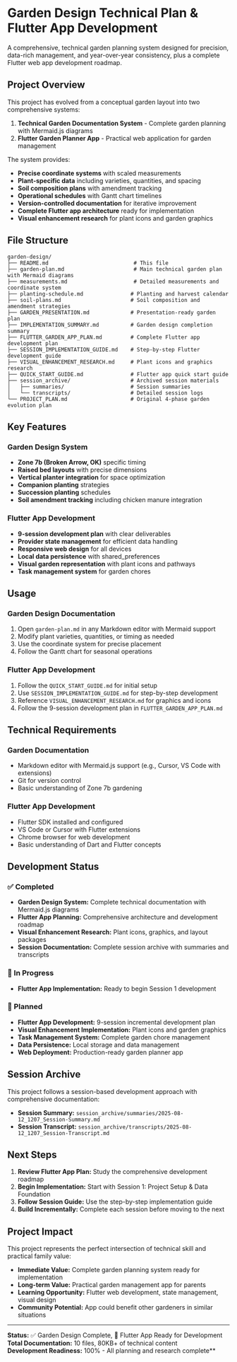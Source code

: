 # Garden Design Technical Plan & Flutter App Development
A comprehensive, technical garden planning system designed for precision, data-rich management, and year-over-year consistency, plus a complete Flutter web app development roadmap.

## Project Overview

This project has evolved from a conceptual garden layout into two comprehensive systems:

1. **Technical Garden Documentation System** - Complete garden planning with Mermaid.js diagrams
2. **Flutter Garden Planner App** - Practical web application for garden management

The system provides:

- **Precise coordinate systems** with scaled measurements
- **Plant-specific data** including varieties, quantities, and spacing
- **Soil composition plans** with amendment tracking
- **Operational schedules** with Gantt chart timelines
- **Version-controlled documentation** for iterative improvement
- **Complete Flutter app architecture** ready for implementation
- **Visual enhancement research** for plant icons and garden graphics

## File Structure

```
garden-design/
├── README.md                           # This file
├── garden-plan.md                      # Main technical garden plan with Mermaid diagrams
├── measurements.md                     # Detailed measurements and coordinate system
├── planting-schedule.md               # Planting and harvest calendar
├── soil-plans.md                      # Soil composition and amendment strategies
├── GARDEN_PRESENTATION.md             # Presentation-ready garden plan
├── IMPLEMENTATION_SUMMARY.md          # Garden design completion summary
├── FLUTTER_GARDEN_APP_PLAN.md         # Complete Flutter app development plan
├── SESSION_IMPLEMENTATION_GUIDE.md    # Step-by-step Flutter development guide
├── VISUAL_ENHANCEMENT_RESEARCH.md     # Plant icons and graphics research
├── QUICK_START_GUIDE.md               # Flutter app quick start guide
├── session_archive/                   # Archived session materials
│   ├── summaries/                     # Session summaries
│   └── transcripts/                   # Detailed session logs
└── PROJECT_PLAN.md                    # Original 4-phase garden evolution plan
```

## Key Features

### Garden Design System
- **Zone 7b (Broken Arrow, OK)** specific timing
- **Raised bed layouts** with precise dimensions
- **Vertical planter integration** for space optimization
- **Companion planting** strategies
- **Succession planting** schedules
- **Soil amendment tracking** including chicken manure integration

### Flutter App Development
- **9-session development plan** with clear deliverables
- **Provider state management** for efficient data handling
- **Responsive web design** for all devices
- **Local data persistence** with shared_preferences
- **Visual garden representation** with plant icons and pathways
- **Task management system** for garden chores

## Usage

### Garden Design Documentation
1. Open `garden-plan.md` in any Markdown editor with Mermaid support
2. Modify plant varieties, quantities, or timing as needed
3. Use the coordinate system for precise placement
4. Follow the Gantt chart for seasonal operations

### Flutter App Development
1. Follow the `QUICK_START_GUIDE.md` for initial setup
2. Use `SESSION_IMPLEMENTATION_GUIDE.md` for step-by-step development
3. Reference `VISUAL_ENHANCEMENT_RESEARCH.md` for graphics and icons
4. Follow the 9-session development plan in `FLUTTER_GARDEN_APP_PLAN.md`

## Technical Requirements

### Garden Documentation
- Markdown editor with Mermaid.js support (e.g., Cursor, VS Code with extensions)
- Git for version control
- Basic understanding of Zone 7b gardening

### Flutter App Development
- Flutter SDK installed and configured
- VS Code or Cursor with Flutter extensions
- Chrome browser for web development
- Basic understanding of Dart and Flutter concepts

## Development Status

### ✅ Completed
- **Garden Design System:** Complete technical documentation with Mermaid.js diagrams
- **Flutter App Planning:** Comprehensive architecture and development roadmap
- **Visual Enhancement Research:** Plant icons, graphics, and layout packages
- **Session Documentation:** Complete session archive with summaries and transcripts

### 🚧 In Progress
- **Flutter App Implementation:** Ready to begin Session 1 development

### 🔮 Planned
- **Flutter App Development:** 9-session incremental development plan
- **Visual Enhancement Implementation:** Plant icons and garden graphics
- **Task Management System:** Complete garden chore management
- **Data Persistence:** Local storage and data management
- **Web Deployment:** Production-ready garden planner app

## Session Archive

This project follows a session-based development approach with comprehensive documentation:

- **Session Summary:** `session_archive/summaries/2025-08-12_1207_Session-Summary.md`
- **Session Transcript:** `session_archive/transcripts/2025-08-12_1207_Session-Transcript.md`

## Next Steps

1. **Review Flutter App Plan:** Study the comprehensive development roadmap
2. **Begin Implementation:** Start with Session 1: Project Setup & Data Foundation
3. **Follow Session Guide:** Use the step-by-step implementation guide
4. **Build Incrementally:** Complete each session before moving to the next

## Project Impact

This project represents the perfect intersection of technical skill and practical family value:

- **Immediate Value:** Complete garden planning system ready for implementation
- **Long-term Value:** Practical garden management app for parents
- **Learning Opportunity:** Flutter web development, state management, visual design
- **Community Potential:** App could benefit other gardeners in similar situations

---

**Status:** ✅ Garden Design Complete, 🚀 Flutter App Ready for Development  
**Total Documentation:** 10 files, 80KB+ of technical content  
**Development Readiness:** 100% - All planning and research complete**

